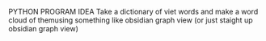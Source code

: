  PYTHON PROGRAM IDEA
 Take a dictionary of viet words and make a word cloud of themusing something like obsidian graph view (or just staight up obsidian graph view)
